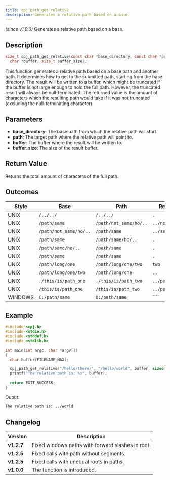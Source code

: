 ```yaml
---
title: cpj_path_get_relative
description: Generates a relative path based on a base.
---
```


_(since v1.0.0)_
Generates a relative path based on a base.

## Description

```c
size_t cpj_path_get_relative(const char *base_directory, const char *path,
  char *buffer, size_t buffer_size);
```

This function generates a relative path based on a base path and another path. It determines how to get to the submitted path, starting from the base directory. The result will be written to a buffer, which might be truncated if the buffer is not large enough to hold the full path. However, the truncated result will always be null-terminated. The returned value is the amount of characters which the resulting path would take if it was not truncated (excluding the null-terminating character).

## Parameters

* **base_directory**: The base path from which the relative path will start.
* **path**: The target path where the relative path will point to.
* **buffer**: The buffer where the result will be written to.
* **buffer_size**: The size of the result buffer.

## Return Value

Returns the total amount of characters of the full path.

## Outcomes

| Style   | Base                     | Path                     | Result          |
|---------|--------------------------|--------------------------|-----------------|
| UNIX    | ``/../../``              | ``/../../``              | ``.``           |
| UNIX    | ``/path/same``           | ``/path/not_same/ho/..`` | ``../not_same`` |
| UNIX    | ``/path/not_same/ho/..`` | ``/path/same``           | ``../same``     |
| UNIX    | ``/path/same``           | ``/path/same/ho/..``     | ``.``           |
| UNIX    | ``/path/same/ho/..``     | ``/path/same``           | ``.``           |
| UNIX    | ``/path/same``           | ``/path/same``           | ``.``           |
| UNIX    | ``/path/long/one``       | ``/path/long/one/two``   | ``two``         |
| UNIX    | ``/path/long/one/two``   | ``/path/long/one``       | ``..``          |
| UNIX    | ``./this/is/path_one``   | ``./this/is/path_two``   | ``../path_two`` |
| UNIX    | ``/this/is/path_one``    | ``/this/is/path_two``    | ``../path_two`` |
| WINDOWS | ``C:/path/same``         | ``D:/path/same``         | ````           |

## Example

```c
#include <cpj.h>
#include <stdio.h>
#include <stddef.h>
#include <stdlib.h>

int main(int argc, char *argv[])
{
  char buffer[FILENAME_MAX];

  cpj_path_get_relative("/hello/there/", "/hello/world", buffer, sizeof(buffer));
  printf("The relative path is: %s", buffer);

  return EXIT_SUCCESS;
}
```

Ouput:

```txt
The relative path is: ../world
```

## Changelog

| Version    | Description                                       |
|------------|---------------------------------------------------|
| **v1.2.7** | Fixed windows paths with forward slashes in root. |
| **v1.2.5** | Fixed calls with path without segments.           |
| **v1.2.5** | Fixed calls with unequal roots in paths.          |
| **v1.0.0** | The function is introduced.                       |
